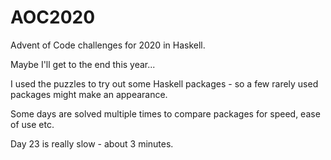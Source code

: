 # AOC2020

Advent of Code challenges for 2020 in Haskell.

Maybe I'll get to the end this year...

I used the puzzles to try out some Haskell packages - so a few rarely used
packages might make an appearance.

Some days are solved multiple times to compare packages for speed, ease of use etc.

Day 23 is really slow - about 3 minutes.
